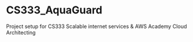 # CS333_AquaGuard
Project setup for CS333 Scalable internet services &amp; AWS Academy Cloud Architecting
